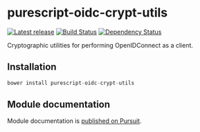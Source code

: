 # purescript-oidc-crypt-utils

[![Latest release](http://img.shields.io/bower/v/purescript-oidc-crypt-utils.svg)](https://github.com/slamdata/purescript-oidc-crypt-utils/releases)
[![Build Status](https://travis-ci.org/slamdata/purescript-oidc-crypt-utils.svg?branch=master)](https://travis-ci.org/slamdata/purescript-oidc-crypt-utils)
[![Dependency Status](https://www.versioneye.com/user/projects/579b3b303815c80028e2f468/badge.svg?style=flat)](https://www.versioneye.com/user/projects/579b3b303815c80028e2f468)

Cryptographic utilities for performing OpenIDConnect as a client.

## Installation

``` purescript
bower install purescript-oidc-crypt-utils
```

## Module documentation

Module documentation is [published on Pursuit](http://pursuit.purescript.org/packages/purescript-oidc-crypt-utils).
